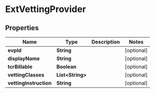 

# ExtVettingProvider


## Properties

| Name | Type | Description | Notes |
|------------ | ------------- | ------------- | -------------|
|**evpId** | **String** |  |  [optional] |
|**displayName** | **String** |  |  [optional] |
|**tcrBillable** | **Boolean** |  |  [optional] |
|**vettingClasses** | **List&lt;String&gt;** |  |  [optional] |
|**vettingInstruction** | **String** |  |  [optional] |



